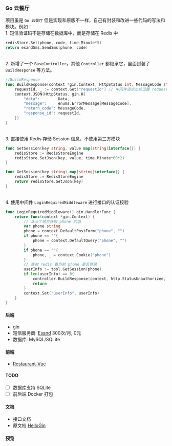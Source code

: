 ### Go 云餐厅
项目虽是 `Go 云餐厅` 但是实现和原版不一样，自己有封装和改进一些代码的写法和模块。例如：
<br/>1. 短信验证码不是存储在数据库中，而是存储在 Redis 中
```go
redisStore.Set(phone, code, time.Minute*5)
return esandSms.SendSms(phone, code)
```
<br/>2. 新增了一个 `BaseController`，其他 `Controller` 都继承它，里面封装了 `BuildResponse` 等方法。
```go
//BuildResponse
func BuildResponse(context *gin.Context, HttpStatus int, MessageCode string, Data interface{}) {
	requestId, _ := context.Get("requestId") // 中间件请求之前设置 requestId，返回中携带 
	context.JSON(HttpStatus, gin.H{
		"data":        Data,
		"message":     enums.ErrorMessage[MessageCode],
		"return_code": MessageCode,
		"response_id": requestId,
	})
}
```
<br/>3. 直接使用 Redis 存储 Session 信息，不使用第三方模块
```go
func SetSession(key string, value map[string]interface{}) {
	redisStore := RedisStoreEngine
	redisStore.SetJson(key, value, time.Minute*60*2)
}

func GetSession(key string) map[string]interface{} {
	redisStore := RedisStoreEngine
	return redisStore.GetJson(key)
}
```
<br/>4. 使用中间件 `LoginRequiredMiddleware` 进行接口的认证校验
```go
func LoginRequiredMiddleware() gin.HandlerFunc {
	return func(context *gin.Context) {
		// 从三个地方获取 phone 的值
		var phone string
		phone = context.DefaultPostForm("phone", "")
		if phone == ""{
			phone = context.DefaultQuery("phone", "")
		}
		if phone == ""{
			phone, _ = context.Cookie("phone")
		}
		// 查询 redis 看当前 phone 是否登录
		userInfo := tool.GetSession(phone)
		if len(userInfo) == 0{
			controller.BuildResponse(context, http.StatusUnauthorized, enums.Unauthorized, "")
			return
		}
		context.Set("userInfo", userInfo)
	}
}
```

#### 后端 
- gin
- 短信服务商: [Esand](https://market.aliyun.com/products/57126001/cmapi00040066.html) 300次/月, 0元
- 数据库: MySQL/SQLite

#### 前端
- [Restaurant-Vue](https://github.com/rexyan/Restaurant-Vue)

#### TODO
- [ ] 数据库支持 SQLite
- [ ] 前后端 Docker 打包

#### 文档
- 接口文档
- 原文档 [HelloGin](https://github.com/rexyan/HelloGin)

#### 预览
